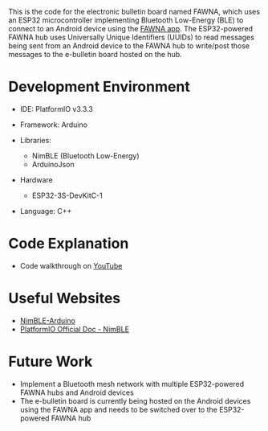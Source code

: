 This is the code for the electronic bulletin board named FAWNA, which uses an ESP32 microcontroller implementing Bluetooth Low-Energy (BLE) to connect to an Android device using the [FAWNA app](https://github.com/FAWNA-App/Fawna-App). The ESP32-powered FAWNA hub uses Universally Unique Identifiers (UUIDs) to read messages being sent from an Android device to the FAWNA hub to write/post those messages to the e-bulletin board hosted on the hub.

# Development Environment

* IDE: PlatformIO v3.3.3
* Framework: Arduino
* Libraries:
  * NimBLE (Bluetooth Low-Energy)
  * ArduinoJson
* Hardware
  * ESP32-3S-DevKitC-1
 
* Language: C++ 

# Code Explanation
* Code walkthrough on [YouTube](https://youtu.be/mpIm2d6Ruio)

# Useful Websites

* [NimBLE-Arduino](https://github.com/h2zero/NimBLE-Arduino)
* [PlatformIO Official Doc - NimBLE](https://registry.platformio.org/libraries/h2zero/NimBLE-Arduino)

# Future Work

* Implement a Bluetooth mesh network with multiple ESP32-powered FAWNA hubs and Android devices
* The e-bulletin board is currently being hosted on the Android devices using the FAWNA app and needs to be switched over to the ESP32-powered FAWNA hub
